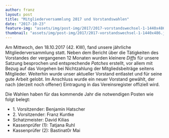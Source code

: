 ```yaml
---
author: franz
layout: post
title: "Mitgliederversammlung 2017 und Vorstandswahlen"
date: "2017-10-23"
feature-img: "assets/img/post-img/2017/2017-vorstandswechsel-1-1440x486.jpg"
thumbnail: "assets/img/post-img/2017/2017-vorstandswechsel-1-1440x486.jpg"
---
```


Am Mittwoch, den 18.10.2017 (42. KW), fand unsere jährliche Mitgliederversammlung statt. Neben dem Bericht über die Tätigkeiten des Vorstandes der vergangenen 12 Monaten wurden kleinere _Diffs_ für unsere Satzung besprochen und entsprechende _Patches_ erstellt, vor allem mit Bezug auf das Vorgehen bei Nichtzahlung der Mitgliedsbeiträge seitens Mitglieder. Weiterhin wurde unser aktueller Vorstand entlastet und für seine gute Arbeit gelobt. Im Anschluss wurde ein neuer Vorstand gewählt, der nach (derzeit noch offener) Eintragung in das Vereinsregister offiziell wird.

Die Wahlen haben für das kommende Jahr die notwendigen Posten wie folgt belegt:

- 1\. Vorsitzender: Benjamin Hatscher
- 2\. Vorsitzender: Franz Kuntke
- Schatzmeister: David Kilias
- Kassenprüfer (1): Tatjana Ruhl
- Kassenprüfer (2): Bastinat0r Mai
